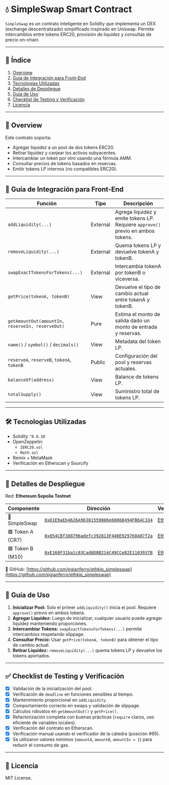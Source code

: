 # 💧 SimpleSwap Smart Contract

`SimpleSwap` es un contrato inteligente en Solidity que implementa un DEX (exchange descentralizado) simplificado inspirado en Uniswap. Permite intercambios entre tokens ERC20, provisión de liquidez y consultas de precio on-chain.

---

## 📑 Índice

1. [Overview](#-overview)  
2. [Guía de Integración para Front-End](#-guía-de-integración-para-front-end)  
3. [Tecnologías Utilizadas](#-tecnologías-utilizadas)  
4. [Detalles de Despliegue](#-detalles-de-despliegue)  
5. [Guía de Uso](#-guía-de-uso)  
6. [Checklist de Testing y Verificación](#-checklist-de-testing-y-verificación)  
7. [Licencia](#-licencia)

---

## 🧠 Overview

Este contrato soporta:

- Agregar liquidez a un pool de dos tokens ERC20.  
- Retirar liquidez y canjear los activos subyacentes.  
- Intercambiar un token por otro usando una fórmula AMM.  
- Consultar precios de tokens basados en reservas.  
- Emitir tokens LP internos (no compatibles ERC20).  

---

## 📘 Guía de Integración para Front-End

| Función                            | Tipo     | Descripción                                                                 |
|------------------------------------|----------|-----------------------------------------------------------------------------|
| `addLiquidity(...)`                | External | Agrega liquidez y emite tokens LP. Requiere `approve()` previo en ambos tokens. |
| `removeLiquidity(...)`             | External | Quema tokens LP y devuelve tokenA y tokenB.                                |
| `swapExactTokensForTokens(...)`    | External | Intercambia tokenA por tokenB o viceversa.                                 |
| `getPrice(tokenA, tokenB)`         | View     | Devuelve el tipo de cambio actual entre tokenA y tokenB.                   |
| `getAmountOut(amountIn, reserveIn, reserveOut)` | Pure | Estima el monto de salida dado un monto de entrada y reservas.             |
| `name()` / `symbol()` / `decimals()` | View  | Metadata del token LP.                                                     |
| `reserveA`, `reserveB`, `tokenA`, `tokenB` | Public | Configuración del pool y reservas actuales.                             |
| `balanceOf(address)`               | View     | Balance de tokens LP.                                                      |
| `totalSupply()`                    | View     | Suministro total de tokens LP.                                             | 

---

## 🛠️ Tecnologías Utilizadas

- Solidity `^0.8.30`  
- OpenZeppelin:  
  - `IERC20.sol`  
  - `Math.sol`  
- Remix + MetaMask  
- Verificación en Etherscan y Sourcify  

---

## 🚀 Detalles de Despliegue

Red: **Ethereum Sepolia Testnet**

| Componente        | Dirección                                                                                                                                     | Verificación                                                                                                                                 |
|-------------------|-----------------------------------------------------------------------------------------------------------------------------------------------|----------------------------------------------------------------------------------------------------------------------------------------------|
| 📄 SimpleSwap     | [`0xD1E9aEb4626A96301559806e60068494FB6AC334`](https://sepolia.etherscan.io/address/0xD1E9aEb4626A96301559806e60068494FB6AC334)               | [Etherscan](https://sepolia.etherscan.io/verifyContract-solc?a=0xD1E9aEb4626A96301559806e60068494FB6AC334&c=v0.8.30%2bcommit.73712a01&lictype=3) |
| 🟥 Token A (CR7)  | [`0x054CBf388796adefc392813F440E929760A07f2a`](https://sepolia.etherscan.io/address/0x054CBf388796adefc392813F440E929760A07f2a)               | [Etherscan](https://sepolia.etherscan.io/verifyContract-solc?a=0x054CBf388796adefc392813F440E929760A07f2a&c=v0.8.30%2bcommit.73712a01&lictype=3) |
| 🟦 Token B (M10)  | [`0xE168F31ba1c03Cad6D8B214C49CCe82E1103937B`](https://sepolia.etherscan.io/address/0xE168F31ba1c03Cad6D8B214C49CCe82E1103937B)               | [Etherscan](https://sepolia.etherscan.io/verifyContract-solc?a=0xE168F31ba1c03Cad6D8B214C49CCe82E1103937B&c=v0.8.30%2bcommit.73712a01&lictype=3) |

🔗 GitHub: [https://github.com/pgianferro/ethkip_simpleswap](https://github.com/pgianferro/ethkip_simpleswap)

---

## 🧪 Guía de Uso

1. **Inicializar Pool:** Solo el primer `addLiquidity()` inicia el pool. Requiere `approve()` previo en ambos tokens.  
2. **Agregar Liquidez:** Luego de inicializar, cualquier usuario puede agregar liquidez manteniendo proporciones.  
3. **Intercambiar Tokens:** `swapExactTokensForTokens(...)` permite intercambios respetando slippage.  
4. **Consultar Precio:** Usar `getPrice(tokenA, tokenB)` para obtener el tipo de cambio actual.  
5. **Retirar Liquidez:** `removeLiquidity(...)` quema tokens LP y devuelve los tokens aportados.  

---

## ✅ Checklist de Testing y Verificación

- [x] Validación de la inicialización del pool.  
- [x] Verificación de `deadline` en funciones sensibles al tiempo.  
- [x] Mantenimiento proporcional en `addLiquidity`.  
- [x] Comportamiento correcto en swaps y validación de slippage.  
- [x] Cálculos robustos en `getAmountOut()` y `getPrice()`.  
- [x] Refactorización completa con buenas prácticas (`require` claros, uso eficiente de variables locales).  
- [x] Verificación del contrato en Etherscan.  
- [x] Verificación manual usando el verificador de la cátedra (posición #65).  
- [x] Se utilizaron valores mínimos (`amountA`, `amountB`, `amountIn = 1`) para reducir el consumo de gas.  

---

## 📄 Licencia

MIT License.